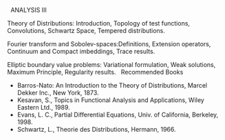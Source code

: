 ---
---
 
ANALYSIS III

Theory of Distributions: Introduction, Topology of test functions,
Convolutions, Schwartz Space, Tempered distributions.

Fourier transform and Sobolev-spaces:Definitions, Extension operators,
Continuum and Compact imbeddings, Trace results.

Elliptic boundary value problems: Variational formulation, Weak solutions,
Maximum Principle, Regularity results.
 
Recommended Books

* Barros-Nato: An Introduction to the Theory of Distributions, Marcel Dekker
  Inc., New York, 1873.
* Kesavan, S., Topics in Functional Analysis and Applications, Wiley Eastern
  Ltd., 1989.
* Evans, L. C., Partial Differential Equations, Univ. of California, Berkeley,
  1998.
* Schwartz, L., Theorie des Distributions, Hermann, 1966.
   

